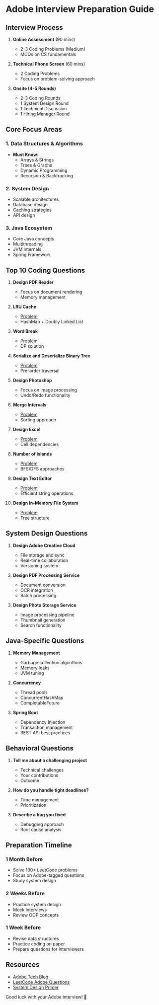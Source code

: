 # Adobe Interview Preparation Guide

## Interview Process
1. **Online Assessment** (90 mins)
   - 2-3 Coding Problems (Medium)
   - MCQs on CS fundamentals

2. **Technical Phone Screen** (60 mins)
   - 2 Coding Problems
   - Focus on problem-solving approach

3. **Onsite (4-5 Rounds)**
   - 2-3 Coding Rounds
   - 1 System Design Round
   - 1 Technical Discussion
   - 1 Hiring Manager Round

## Core Focus Areas

### 1. Data Structures & Algorithms
- **Must Know**:
  - Arrays & Strings
  - Trees & Graphs
  - Dynamic Programming
  - Recursion & Backtracking

### 2. System Design
- Scalable architectures
- Database design
- Caching strategies
- API design

### 3. Java Ecosystem
- Core Java concepts
- Multithreading
- JVM internals
- Spring Framework

## Top 10 Coding Questions

1. **Design PDF Reader**
   - Focus on document rendering
   - Memory management

2. **LRU Cache**
   - [Problem](https://leetcode.com/problems/lru-cache/)
   - HashMap + Doubly Linked List

3. **Word Break**
   - [Problem](https://leetcode.com/problems/word-break/)
   - DP solution

4. **Serialize and Deserialize Binary Tree**
   - [Problem](https://leetcode.com/problems/serialize-and-deserialize-binary-tree/)
   - Pre-order traversal

5. **Design Photoshop**
   - Focus on image processing
   - Undo/Redo functionality

6. **Merge Intervals**
   - [Problem](https://leetcode.com/problems/merge-intervals/)
   - Sorting approach

7. **Design Excel**
   - [Problem](https://leetcode.com/problems/design-excel-sum-formula/)
   - Cell dependencies

8. **Number of Islands**
   - [Problem](https://leetcode.com/problems/number-of-islands/)
   - BFS/DFS approaches

9. **Design Text Editor**
   - [Problem](https://leetcode.com/discuss/interview-question/279913/Text-Editor-Implementation)
   - Efficient string operations

10. **Design In-Memory File System**
    - [Problem](https://leetcode.com/problems/design-in-memory-file-system/)
    - Tree structure

## System Design Questions

1. **Design Adobe Creative Cloud**
   - File storage and sync
   - Real-time collaboration
   - Versioning system

2. **Design PDF Processing Service**
   - Document conversion
   - OCR integration
   - Batch processing

3. **Design Photo Storage Service**
   - Image processing pipeline
   - Thumbnail generation
   - Search functionality

## Java-Specific Questions

1. **Memory Management**
   - Garbage collection algorithms
   - Memory leaks
   - JVM tuning

2. **Concurrency**
   - Thread pools
   - ConcurrentHashMap
   - CompletableFuture

3. **Spring Boot**
   - Dependency Injection
   - Transaction management
   - REST API best practices

## Behavioral Questions

1. **Tell me about a challenging project**
   - Technical challenges
   - Your contributions
   - Outcome

2. **How do you handle tight deadlines?**
   - Time management
   - Prioritization

3. **Describe a bug you fixed**
   - Debugging approach
   - Root cause analysis

## Preparation Timeline

### 1 Month Before
- Solve 100+ LeetCode problems
- Focus on Adobe-tagged questions
- Study system design

### 2 Weeks Before
- Practice system design
- Mock interviews
- Review OOP concepts

### 1 Week Before
- Revise data structures
- Practice coding on paper
- Prepare questions for interviewers

## Resources
- [Adobe Tech Blog](https://tech.adobe.com/)
- [LeetCode Adobe Questions](https://leetcode.com/company/adobe/)
- [System Design Primer](https://github.com/donnemartin/system-design-primer)

Good luck with your Adobe interview! 🎨
